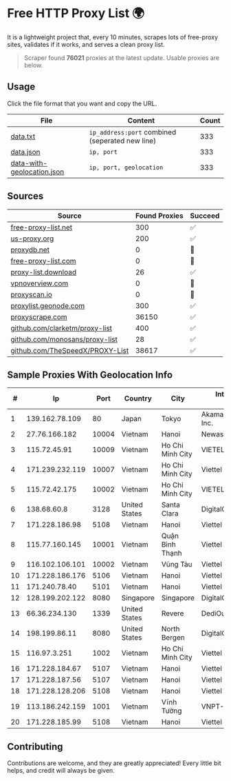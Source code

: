 
# Free HTTP Proxy List 🌍

It is a lightweight project that, every 10 minutes, scrapes lots of free-proxy sites, validates if it works, and serves a clean proxy list.


> Scraper found **76021** proxies at the latest update. Usable proxies are below.

## Usage

Click the file format that you want and copy the URL.


|File|Content|Count|
|----|-------|-----|
|[data.txt](https://raw.githubusercontent.com/themiralay/Proxy-List-World/master/data.txt)|`ip_address:port` combined (seperated new line)|333|
|[data.json](https://raw.githubusercontent.com/themiralay/Proxy-List-World/master/data.json)|`ip, port`|333|
|[data-with-geolocation.json](https://raw.githubusercontent.com/themiralay/Proxy-List-World/master/data-with-geolocation.json)|`ip, port, geolocation`|333|

## Sources

|Source|Found Proxies|Succeed|
|------|-------------|-------|
|[free-proxy-list.net](https://free-proxy-list.net)|300|✅|
|[us-proxy.org](https://www.us-proxy.org)|200|✅|
|[proxydb.net](http://proxydb.net)|0|🚫|
|[free-proxy-list.com](https://free-proxy-list.com/?page=&port=&type%5B%5D=http&type%5B%5D=https&up_time=0&search=Search)|0|🚫|
|[proxy-list.download](https://www.proxy-list.download/HTTP)|26|✅|
|[vpnoverview.com](https://vpnoverview.com/privacy/anonymous-browsing/free-proxy-servers)|0|🚫|
|[proxyscan.io](https://www.proxyscan.io)|0|🚫|
|[proxylist.geonode.com](https://proxylist.geonode.com/api/proxy-list?limit=300&page=1&sort_by=lastChecked&sort_type=desc&protocols=http,https)|300|✅|
|[proxyscrape.com](https://api.proxyscrape.com/v2/?request=displayproxies&protocol=http&timeout=10000&country=all&ssl=all&anonymity=all)|36150|✅|
|[github.com/clarketm/proxy-list](https://raw.githubusercontent.com/clarketm/proxy-list/master/proxy-list-raw.txt)|400|✅|
|[github.com/monosans/proxy-list](https://raw.githubusercontent.com/monosans/proxy-list/main/proxies/http.txt)|28|✅|
|[github.com/TheSpeedX/PROXY-List](https://raw.githubusercontent.com/TheSpeedX/PROXY-List/master/http.txt)|38617|✅|


## Sample Proxies With Geolocation Info

|#|Ip|Port|Country|City|Internet Service Provider|
|-|--|----|-------|----|-------------------------|
|1|139.162.78.109|80|Japan|Tokyo|Akamai Technologies, Inc.|
|2|27.76.166.182|10004|Vietnam|Hanoi|Newass2011xDSLHCMC|
|3|115.72.45.91|10009|Vietnam|Ho Chi Minh City|VIETELmetro|
|4|171.239.232.119|10007|Vietnam|Ho Chi Minh City|Viettel Corporation|
|5|115.72.42.175|10002|Vietnam|Ho Chi Minh City|VIETELmetro|
|6|138.68.60.8|3128|United States|Santa Clara|DigitalOcean, LLC|
|7|171.228.186.98|5108|Vietnam|Hanoi|Viettel Corporation|
|8|115.77.160.145|10001|Vietnam|Quận Bình Thạnh|Viettel Group|
|9|116.102.106.101|10002|Vietnam|Vũng Tàu|Viettel Corporation|
|10|171.228.186.176|5106|Vietnam|Hanoi|Viettel Corporation|
|11|171.240.78.40|5101|Vietnam|Hanoi|Viettel Corporation|
|12|128.199.202.122|8080|Singapore|Singapore|DigitalOcean, LLC|
|13|66.36.234.130|1339|United States|Revere|DediOutlet, LLC|
|14|198.199.86.11|8080|United States|North Bergen|DigitalOcean, LLC|
|15|116.97.3.251|1002|Vietnam|Ho Chi Minh City|Viettel Corporation|
|16|171.228.184.67|5107|Vietnam|Hanoi|Viettel Corporation|
|17|171.228.187.56|5107|Vietnam|Hanoi|Viettel Corporation|
|18|171.228.128.206|5108|Vietnam|Hanoi|Viettel Corporation|
|19|113.186.242.159|1001|Vietnam|Vĩnh Tường|VNPT-VNNIC|
|20|171.228.185.99|5108|Vietnam|Hanoi|Viettel Corporation|



## Contributing

Contributions are welcome, and they are greatly appreciated! Every
little bit helps, and credit will always be given.

